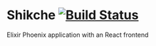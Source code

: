 # Shikche [![Build Status](https://travis-ci.com/yudistrange/shikche.svg?branch=master)](https://travis-ci.com/yudistrange/shikche)

Elixir Phoenix application with an React frontend

